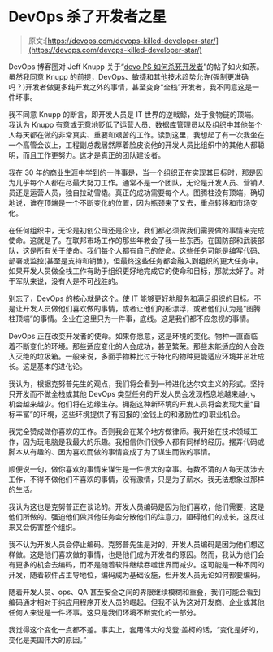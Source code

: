 # DevOps 杀了开发者之星

> 原文:[https://devops.com/devops-killed-developer-star/](https://devops.com/devops-killed-developer-star/)

DevOps 博客圈对 Jeff Knupp 关于“[devo PS 如何杀死开发者](http://jeffknupp.com/blog/2014/04/15/how-devops-is-killing-the-developer/)”的帖子如火如荼。虽然我同意 Knupp 的前提，DevOps、敏捷和其他技术趋势允许(强制更准确吗？)开发者做更多纯开发之外的事情，甚至变身“全栈”开发者，我不同意这是一件坏事。

我不同意 Knupp 的断言，即开发人员是 IT 世界的逆戟鲸，处于食物链的顶端。我认为 Knupp 有意或无意地贬低了运营人员、数据库管理员以及组织中其他每个人每天都在做的非常真实、重要和艰苦的工作。读到这里，我想起了有一次我坐在一个高管会议上，工程副总裁居然厚着脸皮说他的开发人员比组织中的其他人都聪明，而且工作更努力。这才是真正的团队建设者。

我在 30 年的商业生涯中学到的一件事是，当一个组织正在实现其目标时，那是因为几乎每个人都在尽最大努力工作。通常不是一个团队，无论是开发人员、营销人员还是运营人员，独自拉动雪橇。真正的成功需要每个人。图腾柱没有顶端，确切地说，谁在顶端是一个不断变化的位置，因为瓶颈来了又去，重点转移和市场变化。

在任何组织中，无论是初创公司还是企业，我们都必须做我们需要做的事情来完成使命。这就是了。在联邦市场工作的那些年教会了我一些东西。在国防部和武装部队，这是所有关于使命。我们每个人都有自己的使命。这些任务可能是编写代码、部署或监控(甚至是支持和销售)，但最终这些任务都会融入到组织的更大任务中。如果开发人员做全栈工作有助于组织更好地完成它的使命和目标，那就太好了。对于军队来说，没有人是不可战胜的。

别忘了，DevOps 的核心就是这个。使 IT 能够更好地服务和满足组织的目标。不是让开发人员做他们喜欢做的事情，或者让他们的船漂浮，或者他们认为是“图腾柱顶端”的事情。企业在这里只为一件事，底线。这是我们都不应忽视的事情。

DevOps 正在改变开发者的使命。如果你愿意，这是环境的变化。物种一直面临着不断变化的环境。那些适应变化的人会成功，甚至繁荣。那些未能适应的人会跌入灭绝的垃圾箱。一般来说，多面手物种比过于特化的物种更能适应环境并茁壮成长。这是基本的进化论。

我认为，根据克努普先生的观点，我们将会看到一种进化达尔文主义的形式。坚持只开发而不做全栈或其他 DevOps 类型任务的开发人员会发现栖息地越来越小，机会越来越少。他们将在边缘生存。拥抱这种新环境的开发人员将会发现大量“目标丰富”的环境，这些环境提供了有回报的(金钱上的和激励性的)职业机会。

我完全赞成做你喜欢的工作。否则我会在某个地方做律师。我开始在技术领域工作，因为玩电脑是我最大的乐趣。我相信你们很多人都有同样的经历。摆弄代码或脚本从有趣的、因为喜欢而做的事情变成了为了谋生而做的事情。

顺便说一句，做你喜欢的事情来谋生是一件很大的幸事。有数不清的人每天跋涉去工作，不得不做他们不喜欢的事情，没有激情，只是为了薪水。我无法想象过那样的生活。

我认为这也是克努普正在谈论的。开发人员编码是因为他们喜欢，他们需要，这是他们所做的。强迫他们做其他任务会分散他们的注意力，阻碍他们的成长，这反过来又会伤害整个组织。

我不认为开发人员会停止编码。克努普先生是对的，开发人员编码是因为他们想这样做。这是他们喜欢做的事情，也是他们成为开发者的原因。然而，我认为他们会有更多的机会去编码，而不是随着软件继续吞噬世界而减少。这可能是一种不同的开发，随着软件占主导地位，编码成为基础设施，但开发人员无论如何都要编码。

随着开发人员、ops、QA 甚至安全之间的界限继续模糊和重叠，我们可能会看到编码通才相对于纯应用程序开发人员的崛起。但我不认为这对开发商、企业或其他任何人来说是一件坏事。这只是我们环境不断变化的一部分。

我觉得这个变化一点都不差。事实上，套用伟大的戈登·盖柯的话，“变化是好的，变化是美国伟大的原因。”